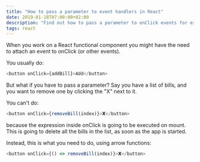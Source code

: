 ```yaml
---
title: "How to pass a parameter to event handlers in React"
date: 2019-01-18T07:00:00+02:00
description: "Find out how to pass a parameter to onClick events for example, without invoking the method on mount"
tags: react
---
```


When you work on a React functional component you might have the need to attach an event to onClick (or other events).

You usually do:

```js
<button onClick={addBill}>Add</button>
```

But what if you have to pass a parameter? Say you have a list of bills, and you want to remove one by clicking the "X" next to it.

You can't do:

```js
<button onClick={removeBill(index)}>𝗫</button>
```

because the expression inside onClick is going to be executed on mount. This is going to delete all the bills in the list, as soon as the app is started.

Instead, this is what you need to do, using arrow functions:

```js
<button onClick={() => removeBill(index)}>𝗫</button>
```
